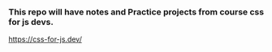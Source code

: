 ### This repo will have notes and Practice projects from course css for js devs.
https://css-for-js.dev/ 

